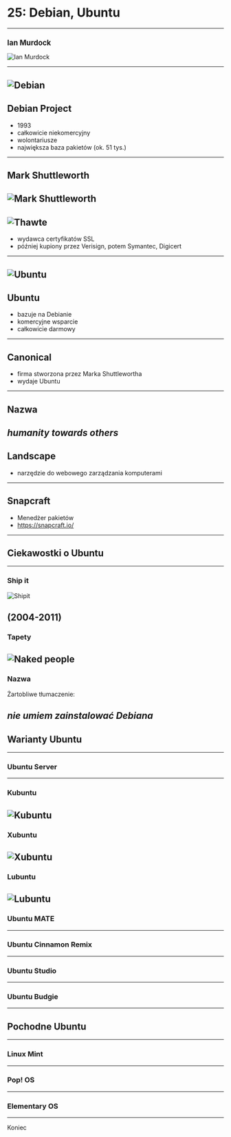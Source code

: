 # 25: Debian, Ubuntu
------
## Ian Murdock

![Ian Murdock](img/ian-murdock.jpg) <!-- .element: style="height: 60vh;" -->
<style>
#ian-murdock { font-size: 1.2em; }
</style>
---
<!-- .slide: data-background="#eee" -->
![Debian](img/debian.png)
---
<!-- .slide: data-autofragments -->
## Debian Project

- 1993
- całkowicie niekomercyjny
- wolontariusze
- największa baza pakietów (ok. 51 tys.)
------
## Mark Shuttleworth

![Mark Shuttleworth](img/mark-shuttleworth.jpg) <!-- .element: style="height: 60vh;" -->
---
<!-- .slide: data-autofragments -->
## ![Thawte](img/thawte.png)

- wydawca certyfikatów SSL
- później kupiony przez Verisign, potem Symantec, Digicert
---
<!-- .slide: data-background="#eee" -->
![Ubuntu](img/ubuntu.png)
---
<!-- .slide: data-autofragments -->
## Ubuntu

- bazuje na Debianie
- komercyjne wsparcie
- całkowicie darmowy
---
<!-- .slide: data-autofragments -->
## Canonical

- firma stworzona przez Marka Shuttlewortha
- wydaje Ubuntu
---
## Nazwa

*humanity towards others*
---
## Landscape

- narzędzie do webowego zarządzania komputerami
---
## Snapcraft

- Menedżer pakietów
- <https://snapcraft.io/>
------
## Ciekawostki o Ubuntu
---
### Ship it

![Shipit](img/shipit.jpg)

(2004-2011)
---
### Tapety

![Naked people](img/ubuntu-naked-people.png)
---
### Nazwa

Żartobliwe tłumaczenie:

*nie umiem zainstalować Debiana*
------
## Warianty Ubuntu
---
### Ubuntu Server
---
### Kubuntu

![Kubuntu](img/kubuntu-kde.png)
---
### Xubuntu

![Xubuntu](img/xubuntu-xfce.png)
---
### Lubuntu

![Lubuntu](img/lubuntu.png)
---
### Ubuntu MATE
---
### Ubuntu Cinnamon Remix
---
### Ubuntu Studio
---
### Ubuntu Budgie
------
## Pochodne Ubuntu
---
### Linux Mint
---
### Pop! OS
---
### Elementary OS
------
Koniec

